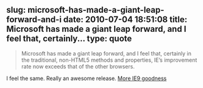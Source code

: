 slug: microsoft-has-made-a-giant-leap-forward-and-i
date: 2010-07-04 18:51:08
title: Microsoft has made a giant leap forward, and I feel that, certainly...
type: quote
---

> Microsoft has made a giant leap forward, and I feel that, certainly in the traditional, non-HTML5 methods and properties, IE’s improvement rate now exceeds that of the other browsers.

I feel the same. Really an awesome release. [More IE9 goodness](http://www.quirksmode.org/blog/archives/2010/06/more_ie9_goodne.html)
